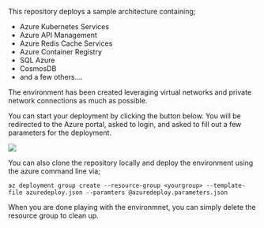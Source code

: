 This repository deploys a sample architecture containing;
* Azure Kubernetes Services
* Azure API Management
* Azure Redis Cache Services
* Azure Container Registry
* SQL Azure
* CosmosDB
* and a few others....

The environment has been created leveraging virtual networks and private network connections as much as possible.



You can start your deployment by clicking the button below.  You will be redirected to the Azure portal, asked to login, and asked to fill out a few parameters for the deployment.

<a href="https://portal.azure.com/#create/Microsoft.Template/uri/https%3A%2F%2Fraw.githubusercontent.com%2Fbwatts64%2Ftemplates%2Fmaster%2Fazuredeploy.json" target="_blank">
    <img src="http://azuredeploy.net/deploybutton.png"/>
</a>


You can also clone the repository locally and deploy the environment using the azure command line via;

    az deployment group create --resource-group <yourgroup> --template-file azuredeploy.json --paramters @azuredeploy.parameters.json


When you are done playing with the environmnet, you can simply delete the resource group to clean up.

